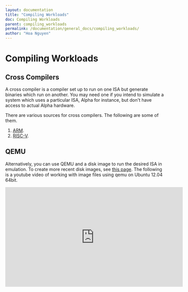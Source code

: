 ```yaml
---
layout: documentation
title: "Compiling Workloads"
doc: Compiling Workloads
parent: compiling_workloads
permalink: /documentation/general_docs/compiling_workloads/
author: "Hoa Nguyen"
---
```


# Compiling Workloads

## Cross Compilers

A cross compiler is a compiler set up to run on one ISA but generate binaries which run on another. 
You may need one if you intend to simulate a system which uses a particular ISA, Alpha for instance, but don't have access to actual Alpha hardware.  

There are various sources for cross compilers. The following are some of them.

1. [ARM](https://packages.debian.org/stretch/gcc-arm-linux-gnueabihf).
2. [RISC-V](https://github.com/riscv/riscv-gnu-toolchain).

## QEMU

Alternatively, you can use QEMU and a disk image to run the desired ISA in emulation. 
To create more recent disk images, see [this page](/documentation/general_docs/fullsystem/disk). 
The following is a youtube video of working with image files using qemu on Ubuntu 12.04 64bit. 
<iframe width="560" height="315" src="https://www.youtube.com/embed/Oh3NK12fnbg" frameborder="0" allow="accelerometer; autoplay; encrypted-media; gyroscope; picture-in-picture" allowfullscreen></iframe>